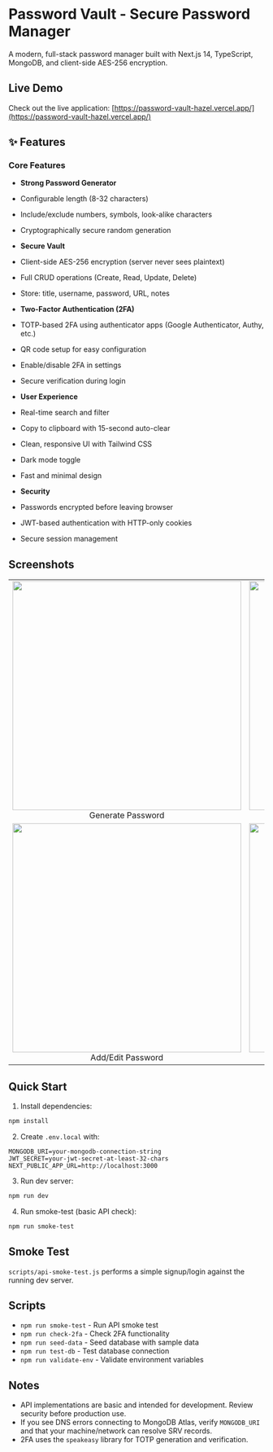#  Password Vault - Secure Password Manager

A modern, full-stack password manager built with Next.js 14, TypeScript, MongoDB, and client-side AES-256 encryption.

##  Live Demo

Check out the live application: [https://password-vault-hazel.vercel.app/](https://password-vault-hazel.vercel.app/)

## ✨ Features

### Core Features
-  **Strong Password Generator**
  - Configurable length (8-32 characters)
  - Include/exclude numbers, symbols, look-alike characters
  - Cryptographically secure random generation

-  **Secure Vault**
  - Client-side AES-256 encryption (server never sees plaintext)
  - Full CRUD operations (Create, Read, Update, Delete)
  - Store: title, username, password, URL, notes

-  **Two-Factor Authentication (2FA)**
  - TOTP-based 2FA using authenticator apps (Google Authenticator, Authy, etc.)
  - QR code setup for easy configuration
  - Enable/disable 2FA in settings
  - Secure verification during login

-  **User Experience**
  - Real-time search and filter
  - Copy to clipboard with 15-second auto-clear
  - Clean, responsive UI with Tailwind CSS
  - Dark mode toggle
  - Fast and minimal design

-  **Security**
  - Passwords encrypted before leaving browser
  - JWT-based authentication with HTTP-only cookies
  - Secure session management

## Screenshots

<table>
  <tr>
    <td align="center">
      <a href="https://drive.google.com/file/d/1EBdT4cTp-jDOcaMPQcucIRpB4XulLAKL/view?usp=drive_link" target="_blank">
        <img src="https://drive.google.com/uc?export=view&id=1EBdT4cTp-jDOcaMPQcucIRpB4XulLAKL" width="450"/>
      </a>
      <br/> Generate Password
    </td>
    <td align="center">
      <a href="https://drive.google.com/file/d/1cPgfgkoAKJVC3iF_3CkVnHXkSBk2eBAG/view?usp=drive_link" target="_blank">
        <img src="https://drive.google.com/uc?export=view&id=1cPgfgkoAKJVC3iF_3CkVnHXkSBk2eBAG" width="450"/>
      </a>
      <br/> View Passwords
    </td>
  </tr>
  <tr>
    <td align="center">
      <a href="https://drive.google.com/file/d/1EqhblR7Lxo4hjuV8WnKJ-8rjH6oVmze5/view?usp=drive_link" target="_blank">
        <img src="https://drive.google.com/uc?export=view&id=1EqhblR7Lxo4hjuV8WnKJ-8rjH6oVmze5" width="450"/>
      </a>
      <br/> Add/Edit Password
    </td>
    <td align="center">
      <a href="https://drive.google.com/file/d/1RwtFn2omvkdzb6mhZzWr07REqmTzu8i5/view?usp=drive_link" target="_blank">
        <img src="https://drive.google.com/uc?export=view&id=1RwtFn2omvkdzb6mhZzWr07REqmTzu8i5" width="450"/>
      </a>
      <br/> Enable 2FA(TOTP)
    </td>
  </tr>
</table>


## Quick Start

1. Install dependencies:

```bash
npm install
```

2. Create `.env.local` with:

```env
MONGODB_URI=your-mongodb-connection-string
JWT_SECRET=your-jwt-secret-at-least-32-chars
NEXT_PUBLIC_APP_URL=http://localhost:3000
```

3. Run dev server:

```bash
npm run dev
```

4. Run smoke-test (basic API check):

```bash
npm run smoke-test
```

## Smoke Test

`scripts/api-smoke-test.js` performs a simple signup/login against the running dev server.

## Scripts

- `npm run smoke-test` - Run API smoke test
- `npm run check-2fa` - Check 2FA functionality
- `npm run seed-data` - Seed database with sample data
- `npm run test-db` - Test database connection
- `npm run validate-env` - Validate environment variables

## Notes

- API implementations are basic and intended for development. Review security before production use.
- If you see DNS errors connecting to MongoDB Atlas, verify `MONGODB_URI` and that your machine/network can resolve SRV records.
- 2FA uses the `speakeasy` library for TOTP generation and verification.

